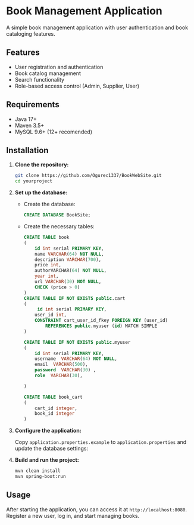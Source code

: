 # Book Management Application

A simple book management application with user authentication and book cataloging features.

## Features

- User registration and authentication
- Book catalog management
- Search functionality
- Role-based access control (Admin, Supplier, User)

## Requirements

- Java 17+
- Maven 3.5+
- MySQL 9.6+ (12+ recomended)

## Installation

1. **Clone the repository:**

    ```bash
    git clone https://github.com/Ogurec1337/BookWebSite.git
    cd yourproject
    ```

2. **Set up the database:**

    - Create the database:

        ```sql
        CREATE DATABASE BookSite;
        ```

    - Create the necessary tables:

        ```sql
        CREATE TABLE book
        (
            id int serial PRIMARY KEY,
            name VARCHAR(64) NOT NULL,
            description VARCHAR(700),
            price int,
            authorVARCHAR(64) NOT NULL,
            year int,
            url VARCHAR(30) NOT NULL,
            CHECK (price > 0)
        )
        CREATE TABLE IF NOT EXISTS public.cart
        (
             id int serial PRIMARY KEY,
            user_id int,
            CONSTRAINT cart_user_id_fkey FOREIGN KEY (user_id)
                REFERENCES public.myuser (id) MATCH SIMPLE
        )

        CREATE TABLE IF NOT EXISTS public.myuser
        (
            id int serial PRIMARY KEY,
            username  VARCHAR(64) NOT NULL,
            email  VARCHAR(500),
            password  VARCHAR(30) ,
            role  VARCHAR(30),
        
        )

        CREATE TABLE book_cart
        (
            cart_id integer,
            book_id integer
        )
        ```

3. **Configure the application:**

    Copy `application.properties.example` to `application.properties` and update the database settings:

4. **Build and run the project:**

    ```bash
    mvn clean install
    mvn spring-boot:run
    ```

## Usage

After starting the application, you can access it at `http://localhost:8080`. Register a new user, log in, and start managing books.
